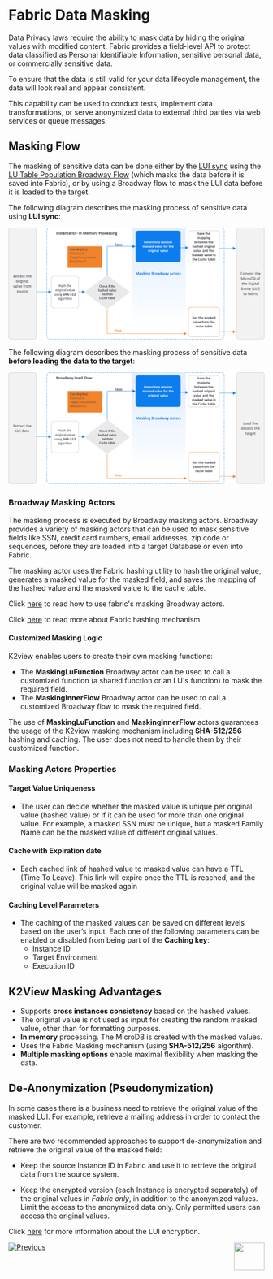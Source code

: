 # Fabric Data Masking

Data Privacy laws require the ability to mask data by hiding the original values with modified content. 
Fabric provides a field-level API to protect data classified as Personal Identifiable Information, sensitive personal data, or commercially sensitive data.

To ensure that the data is still valid for your data lifecycle management, the data will look real and appear consistent.

This capability can be used to conduct tests, implement data transformations, or serve anonymized data to external third parties via web services or queue messages.


## Masking Flow

 The masking of sensitive data can be done either by the [LUI sync](/articles/14_sync_LU_instance/01_sync_LUI_overview.md) using the [LU Table Population Broadway Flow](/articles/07_table_population/14_table_population_based_Broadway.md) (which masks the data before it is saved into Fabric), or by using a Broadway flow to mask the LUI data before it is loaded to the target.

The following diagram describes the masking process of sensitive data using **LUI sync**:

![masking flow](images/masking_flow.png)



The following diagram describes the masking process of sensitive data **before loading the data to the target**:

![masking flow](images/masking_flow_load_to_target.png)



### Broadway Masking Actors

The masking process is executed by Broadway masking actors. Broadway provides a variety of masking actors that can be used to mask sensitive fields like SSN, credit card numbers, email addresses, zip code or sequences, before they are loaded into a target Database or even into Fabric. 

The masking actor uses the Fabric hashing utility to hash the original value, generates a masked value for the masked field, and saves the mapping of the hashed value and the masked value to the cache table.

Click [here](/articles/19_Broadway/actors/07_masking_and_sequence_actors.md) to read how to use fabric's masking Broadway actors.

Click [here](02_fabric_entities_design.md#fabric-hashing-mechanism) to read more about Fabric hashing mechanism.

#### Customized Masking Logic 

K2view enables users to create their own masking functions:
- The **MaskingLuFunction** Broadway actor can be used to call a customized function (a shared function or an LU's function) to mask the required field.  
- The **MaskingInnerFlow** Broadway actor can be used to call a customized Broadway flow to mask the required field.

The use of **MaskingLuFunction** and **MaskingInnerFlow** actors guarantees the usage of the K2view masking mechanism including **SHA-512/256** hashing and caching.  The user does not need to handle them by their customized function.

### Masking Actors Properties

#### Target Value Uniqueness

- The user can decide whether the masked value is unique per original value (hashed value) or if it can be used for more than one original value. For example, a masked SSN must be unique, but a masked Family Name can be the masked value of different original values. 

#### Cache with Expiration date

- Each cached link of hashed value to masked value can have a TTL (Time To Leave). This link will expire once the TTL is reached, and the original value will be masked again

#### Caching Level Parameters

- The caching of the masked values can be saved on different levels based on the user’s input. Each one of the following parameters can be enabled or disabled from being part of the **Caching key**:
  - Instance ID
  - Target Environment
  - Execution ID

## K2View Masking Advantages

- Supports **cross instances consistency** based on the hashed values.
- The original value is not used as input for creating the random masked value, other than for formatting purposes.
- **In memory** processing. The MicroDB is created with the masked values.
- Uses the Fabric Masking mechanism (using **SHA-512/256** algorithm).
- **Multiple masking options** enable maximal flexibility when masking the data.

## De-Anonymization (Pseudonymization)

In some cases there is a business need to retrieve the original value of the masked LUI. For example, retrieve a mailing address in order to contact the customer. 

There are two recommended approaches to support de-anonymization and retrieve the original value of the masked field: 

- Keep the source Instance ID in Fabric and use it to retrieve the original data from the source system.

- Keep the encrypted version (each Instance is encrypted separately) of the original values in *Fabric only*, in addition to the anonymized values. Limit the access to the anonymized data only. Only permitted users can access the original values.

Click [here](/articles/26_fabric_security/03_fabric_LUI_encryption.md) for more information about the LUI encryption.

[![Previous](/articles/images/Previous.png)](/articles/26_fabric_security/05_fabric_webservices_security.md)[<img align="right" width="60" height="54" src="/articles/images/Next.png">](/articles/26_fabric_security/07_user_IAM_overview.md)

